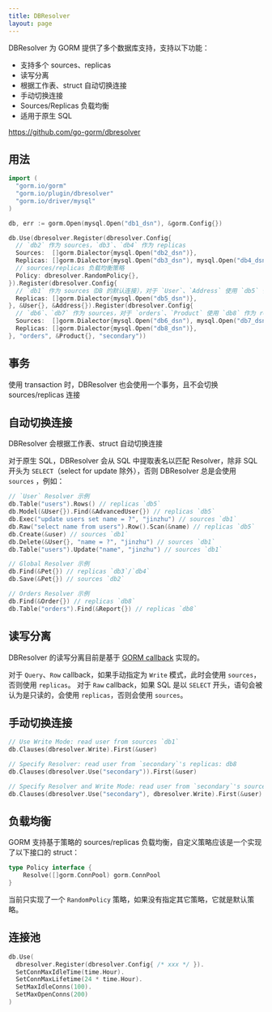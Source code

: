 ```yaml
---
title: DBResolver
layout: page
---
```


DBResolver 为 GORM 提供了多个数据库支持，支持以下功能：

* 支持多个 sources、replicas
* 读写分离
* 根据工作表、struct 自动切换连接
* 手动切换连接
* Sources/Replicas 负载均衡
* 适用于原生 SQL

https://github.com/go-gorm/dbresolver

## 用法

```go
import (
  "gorm.io/gorm"
  "gorm.io/plugin/dbresolver"
  "gorm.io/driver/mysql"
)

db, err := gorm.Open(mysql.Open("db1_dsn"), &gorm.Config{})

db.Use(dbresolver.Register(dbresolver.Config{
  // `db2` 作为 sources，`db3`、`db4` 作为 replicas
  Sources:  []gorm.Dialector{mysql.Open("db2_dsn")},
  Replicas: []gorm.Dialector{mysql.Open("db3_dsn"), mysql.Open("db4_dsn")},
  // sources/replicas 负载均衡策略
  Policy: dbresolver.RandomPolicy{},
}).Register(dbresolver.Config{
  // `db1` 作为 sources（DB 的默认连接），对于 `User`、`Address` 使用 `db5` 作为 replicas
  Replicas: []gorm.Dialector{mysql.Open("db5_dsn")},
}, &User{}, &Address{}).Register(dbresolver.Config{
  // `db6`、`db7` 作为 sources，对于 `orders`、`Product` 使用 `db8` 作为 replicas
  Sources:  []gorm.Dialector{mysql.Open("db6_dsn"), mysql.Open("db7_dsn")},
  Replicas: []gorm.Dialector{mysql.Open("db8_dsn")},
}, "orders", &Product{}, "secondary"))
```

## 事务

使用 transaction 时，DBResolver 也会使用一个事务，且不会切换 sources/replicas 连接

## 自动切换连接

DBResolver 会根据工作表、struct 自动切换连接

对于原生 SQL，DBResolver 会从 SQL 中提取表名以匹配 Resolver，除非 SQL 开头为 `SELECT`（select for update 除外），否则 DBResolver 总是会使用 `sources` ，例如：

```go
// `User` Resolver 示例
db.Table("users").Rows() // replicas `db5`
db.Model(&User{}).Find(&AdvancedUser{}) // replicas `db5`
db.Exec("update users set name = ?", "jinzhu") // sources `db1`
db.Raw("select name from users").Row().Scan(&name) // replicas `db5`
db.Create(&user) // sources `db1`
db.Delete(&User{}, "name = ?", "jinzhu") // sources `db1`
db.Table("users").Update("name", "jinzhu") // sources `db1`

// Global Resolver 示例
db.Find(&Pet{}) // replicas `db3`/`db4`
db.Save(&Pet{}) // sources `db2`

// Orders Resolver 示例
db.Find(&Order{}) // replicas `db8`
db.Table("orders").Find(&Report{}) // replicas `db8`
```

## 读写分离

DBResolver 的读写分离目前是基于 [GORM callback](https://gorm.io/docs/write_plugins.html) 实现的。

对于 `Query`、`Row` callback，如果手动指定为 `Write` 模式，此时会使用 `sources`，否则使用 `replicas`。 对于 `Raw` callback，如果 SQL 是以 `SELECT` 开头，语句会被认为是只读的，会使用 `replicas`，否则会使用 `sources`。

## 手动切换连接

```go
// Use Write Mode: read user from sources `db1`
db.Clauses(dbresolver.Write).First(&user)

// Specify Resolver: read user from `secondary`'s replicas: db8
db.Clauses(dbresolver.Use("secondary")).First(&user)

// Specify Resolver and Write Mode: read user from `secondary`'s sources: db6 or db7
db.Clauses(dbresolver.Use("secondary"), dbresolver.Write).First(&user)
```

## 负载均衡

GORM 支持基于策略的 sources/replicas 负载均衡，自定义策略应该是一个实现了以下接口的 struct：

```go
type Policy interface {
    Resolve([]gorm.ConnPool) gorm.ConnPool
}
```

当前只实现了一个 `RandomPolicy` 策略，如果没有指定其它策略，它就是默认策略。

## 连接池

```go
db.Use(
  dbresolver.Register(dbresolver.Config{ /* xxx */ }).
  SetConnMaxIdleTime(time.Hour).
  SetConnMaxLifetime(24 * time.Hour).
  SetMaxIdleConns(100).
  SetMaxOpenConns(200)
)
```
